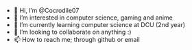 - 👋 Hi, I’m @Cocrodile07
- 👀 I’m interested in computer science, gaming and anime
- 🌱 I’m currently learning computer science at DCU (2nd year)
- 💞️ I’m looking to collaborate on anything :)
- 📫 How to reach me; through github or email

